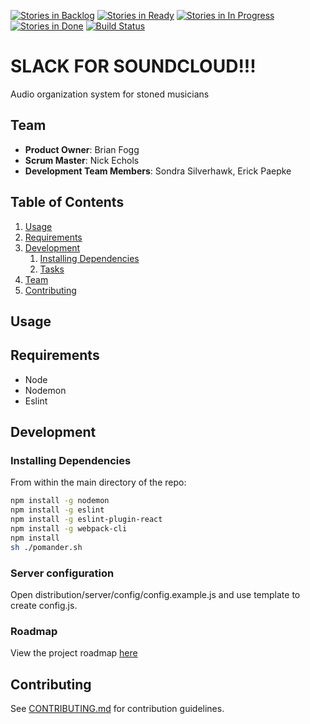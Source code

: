 [![Stories in Backlog](https://badge.waffle.io/BuoyantPyramid/buoyantpyramid.svg?label=backlogy&title=Backlog)](http://waffle.io/BuoyantPyramid/buoyantpyramid)
[![Stories in Ready](https://badge.waffle.io/BuoyantPyramid/buoyantpyramid.svg?label=ready&title=Ready)](http://waffle.io/BuoyantPyramid/buoyantpyramid)
[![Stories in In Progress](https://badge.waffle.io/BuoyantPyramid/buoyantpyramid.svg?label=In%20Progress&title=In%20Progress)](http://waffle.io/BuoyantPyramid/buoyantpyramid)
[![Stories in Done](https://badge.waffle.io/BuoyantPyramid/buoyantpyramid.svg?label=done&title=Done)](http://waffle.io/BuoyantPyramid/buoyantpyramid)
[![Build Status](https://travis-ci.org/BuoyantPyramid/buoyantpyramid.svg?branch=master)](https://travis-ci.org/BuoyantPyramid/buoyantpyramid)

# SLACK FOR SOUNDCLOUD!!!

Audio organization system for stoned musicians

## Team

  - __Product Owner__: Brian Fogg
  - __Scrum Master__: Nick Echols
  - __Development Team Members__: Sondra Silverhawk, Erick Paepke

## Table of Contents

1. [Usage](#Usage)
1. [Requirements](#requirements)
1. [Development](#development)
    1. [Installing Dependencies](#installing-dependencies)
    1. [Tasks](#tasks)
1. [Team](#team)
1. [Contributing](#contributing)

## Usage



## Requirements

- Node
- Nodemon
- Eslint

## Development

### Installing Dependencies

From within the main directory of the repo:

```sh
npm install -g nodemon
npm install -g eslint
npm install -g eslint-plugin-react
npm install -g webpack-cli
npm install
sh ./pomander.sh
```



### Server configuration

Open distribution/server/config/config.example.js and use template to create config.js.


### Roadmap

View the project roadmap [here](https://github.com/BuoyantPyramid/buoyantpyramid/issues)


## Contributing

See [CONTRIBUTING.md](CONTRIBUTING.md) for contribution guidelines.
